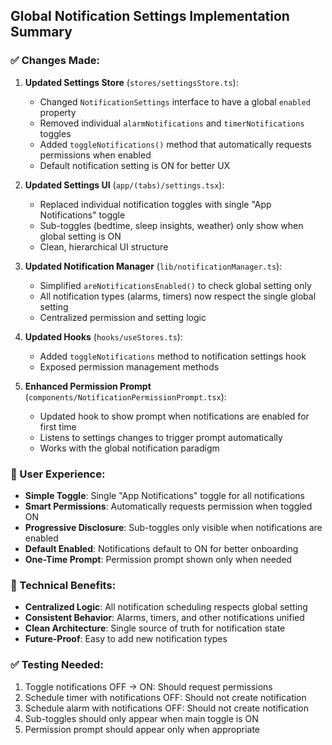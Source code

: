 ## Global Notification Settings Implementation Summary

### ✅ Changes Made:

1. **Updated Settings Store** (`stores/settingsStore.ts`):

   - Changed `NotificationSettings` interface to have a global `enabled` property
   - Removed individual `alarmNotifications` and `timerNotifications` toggles
   - Added `toggleNotifications()` method that automatically requests permissions when enabled
   - Default notification setting is ON for better UX

2. **Updated Settings UI** (`app/(tabs)/settings.tsx`):

   - Replaced individual notification toggles with single "App Notifications" toggle
   - Sub-toggles (bedtime, sleep insights, weather) only show when global setting is ON
   - Clean, hierarchical UI structure

3. **Updated Notification Manager** (`lib/notificationManager.ts`):

   - Simplified `areNotificationsEnabled()` to check global setting only
   - All notification types (alarms, timers) now respect the single global setting
   - Centralized permission and setting logic

4. **Updated Hooks** (`hooks/useStores.ts`):

   - Added `toggleNotifications` method to notification settings hook
   - Exposed permission management methods

5. **Enhanced Permission Prompt** (`components/NotificationPermissionPrompt.tsx`):
   - Updated hook to show prompt when notifications are enabled for first time
   - Listens to settings changes to trigger prompt automatically
   - Works with the global notification paradigm

### 🎯 User Experience:

- **Simple Toggle**: Single "App Notifications" toggle for all notifications
- **Smart Permissions**: Automatically requests permission when toggled ON
- **Progressive Disclosure**: Sub-toggles only visible when notifications are enabled
- **Default Enabled**: Notifications default to ON for better onboarding
- **One-Time Prompt**: Permission prompt shown only when needed

### 🔧 Technical Benefits:

- **Centralized Logic**: All notification scheduling respects global setting
- **Consistent Behavior**: Alarms, timers, and other notifications unified
- **Clean Architecture**: Single source of truth for notification state
- **Future-Proof**: Easy to add new notification types

### ✅ Testing Needed:

1. Toggle notifications OFF → ON: Should request permissions
2. Schedule timer with notifications OFF: Should not create notification
3. Schedule alarm with notifications OFF: Should not create notification
4. Sub-toggles should only appear when main toggle is ON
5. Permission prompt should appear only when appropriate

